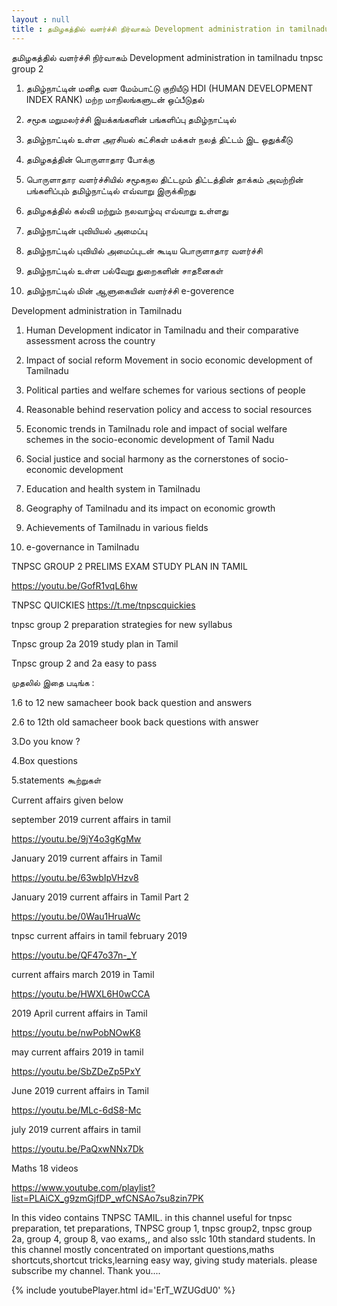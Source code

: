 ```yaml
---
layout : null
title : தமிழகத்தில் வளர்ச்சி நிர்வாகம் Development administration in tamilnadu tnpsc group 2
---
```


தமிழகத்தில் வளர்ச்சி நிர்வாகம் Development administration in tamilnadu tnpsc group 2

1. தமிழ்நாட்டின் மனித வள மேம்பாட்டு குறியீடு HDI (HUMAN DEVELOPMENT INDEX RANK) மற்ற மாநிலங்களுடன் ஒப்பீடுதல்

2. சமூக மறுமலர்ச்சி இயக்கங்களின் பங்களிப்பு தமிழ்நாட்டில்

3. தமிழ்நாட்டில் உள்ள அரசியல் கட்சிகள் மக்கள் நலத் திட்டம் இட ஒதுக்கீடு

4. தமிழகத்தின் பொருளாதார போக்கு

5. பொருளாதார வளர்ச்சியில் சமூகநல திட்டமும் திட்டத்தின் தாக்கம் அவற்றின் பங்களிப்பும் தமிழ்நாட்டில் எவ்வாறு இருக்கிறது

6. தமிழகத்தில் கல்வி மற்றும் நலவாழ்வு எவ்வாறு உள்ளது

7. தமிழ்நாட்டின் புவியியல் அமைப்பு

8. தமிழ்நாட்டில் புவியில் அமைப்புடன் கூடிய பொருளாதார வளர்ச்சி

9. தமிழ்நாட்டில் உள்ள பல்வேறு துறைகளின் சாதனைகள்

10. தமிழ்நாட்டில் மின் ஆளுகையின் வளர்ச்சி e-goverence

Development administration in Tamilnadu

1. Human Development indicator in Tamilnadu and their comparative assessment across the country

2. Impact of social reform Movement in socio economic development of Tamilnadu

3. Political parties and welfare schemes for various sections of people

4. Reasonable behind reservation policy and access to social resources

5. Economic trends in Tamilnadu role and impact of social welfare schemes in the socio-economic development of Tamil Nadu

6. Social justice and social harmony as the cornerstones of socio-economic development

7. Education and health system in Tamilnadu

8. Geography of Tamilnadu and its impact on economic growth

9. Achievements of Tamilnadu in various fields

10. e-governance in Tamilnadu

TNPSC GROUP 2 PRELIMS EXAM STUDY PLAN IN TAMIL

https://youtu.be/GofR1vqL6hw

TNPSC QUICKIES
https://t.me/tnpscquickies

tnpsc group 2 preparation strategies for new syllabus

Tnpsc group 2a 2019 study plan in Tamil

Tnpsc group 2 and 2a easy to pass

முதலில் இதை படிங்க :

1.6 to 12 new samacheer book back question and answers

2.6 to 12th old samacheer book back questions with answer

3.Do you know ?

4.Box questions

5.statements கூற்றுகள்

Current affairs given below 

september 2019 current affairs in tamil

https://youtu.be/9jY4o3gKgMw

January 2019 current affairs in Tamil

https://youtu.be/63wbIpVHzv8

January 2019 current affairs in Tamil Part 2

https://youtu.be/0Wau1HruaWc

tnpsc current affairs in tamil february 2019

https://youtu.be/QF47o37n-_Y

current affairs march 2019 in Tamil

https://youtu.be/HWXL6H0wCCA

2019 April current affairs in Tamil

https://youtu.be/nwPobNOwK8

may current affairs 2019 in tamil

https://youtu.be/SbZDeZp5PxY

June 2019 current affairs in Tamil

https://youtu.be/MLc-6dS8-Mc

july 2019 current affairs in tamil

https://youtu.be/PaQxwNNx7Dk

Maths 18 videos

https://www.youtube.com/playlist?list=PLAiCX_g9zmGjfDP_wfCNSAo7su8zin7PK

In this video contains TNPSC TAMIL. in this channel useful for tnpsc preparation, tet preparations, TNPSC group 1, tnpsc group2, tnpsc group 2a, group 4, group 8, vao exams,, and also sslc 10th standard students. In this channel mostly concentrated on important questions,maths shortcuts,shortcut tricks,learning easy way, giving study materials. please subscribe my channel. Thank you....



{% include youtubePlayer.html id='ErT_WZUGdU0' %}
